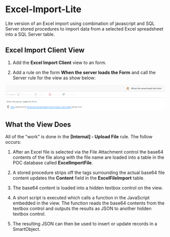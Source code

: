 # Excel-Import-Lite
Lite version of an Excel import using combination of javascript and SQL Server stored procedures to import data from a selected Excel spreadsheet into a SQL Server table.

## Excel Import Client View

1. Add the **Excel Import Client** view to an form.

2. Add a rule on the form **When the server loads the Form** and call the Server rule for the view as show below: 

![Server Load Rule](/Images/ServerLoadRule.png)

## What the View Does

All of the "work" is done in the **[Internal] - Upload File** rule. The follow occurs:

1. After an Excel file is selected via the File Attachment control the base64 contents of the file along with the file name are loaded into a table in the POC database called **ExcelImportFile**.

2. A stored procedure strips off the tags surrounding the actual base64 file content updates the **Content** field in the **ExcelFileImport** table.

3. The base64 content is loaded into a hidden textbox control on the view.

4. A short script is executed which calls a function in the JavaScript embedded in the view. The function reads the base64 contents from the textbox control and outputs the results as JSON to another hidden textbox control.

5. The resulting JSON can then be used to insert or update records in a SmartObject.
